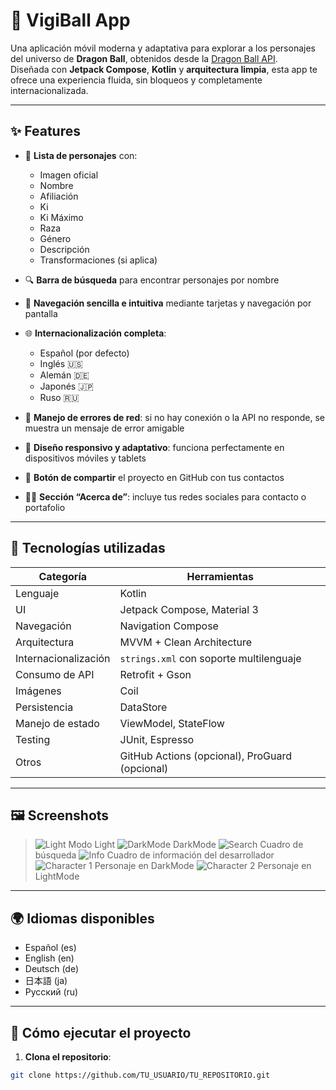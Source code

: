 # 🐉 VigiBall App

Una aplicación móvil moderna y adaptativa para explorar a los personajes del universo de **Dragon Ball**, obtenidos desde la [Dragon Ball API](https://web.dragonball-api.com/).  
Diseñada con **Jetpack Compose**, **Kotlin** y **arquitectura limpia**, esta app te ofrece una experiencia fluida, sin bloqueos y completamente internacionalizada.

---

## ✨ Features

- 📜 **Lista de personajes** con:
  - Imagen oficial
  - Nombre
  - Afiliación
  - Ki
  - Ki Máximo
  - Raza
  - Género
  - Descripción
  - Transformaciones (si aplica)

- 🔍 **Barra de búsqueda** para encontrar personajes por nombre

- 🧭 **Navegación sencilla e intuitiva** mediante tarjetas y navegación por pantalla

- 🌐 **Internacionalización completa**:
  - Español (por defecto)
  - Inglés 🇺🇸
  - Alemán 🇩🇪
  - Japonés 🇯🇵
  - Ruso 🇷🇺

- 🧠 **Manejo de errores de red**: si no hay conexión o la API no responde, se muestra un mensaje de error amigable

- 🎯 **Diseño responsivo y adaptativo**: funciona perfectamente en dispositivos móviles y tablets

- 📲 **Botón de compartir** el proyecto en GitHub con tus contactos

- 🙋‍♂️ **Sección “Acerca de”**: incluye tus redes sociales para contacto o portafolio

---

## 🧪 Tecnologías utilizadas

| Categoría | Herramientas |
|----------|--------------|
| Lenguaje | Kotlin |
| UI | Jetpack Compose, Material 3 |
| Navegación | Navigation Compose |
| Arquitectura | MVVM + Clean Architecture |
| Internacionalización | `strings.xml` con soporte multilenguaje |
| Consumo de API | Retrofit + Gson |
| Imágenes | Coil |
| Persistencia | DataStore |
| Manejo de estado | ViewModel, StateFlow |
| Testing | JUnit, Espresso |
| Otros | GitHub Actions (opcional), ProGuard (opcional) |

---

## 🖼️ Screenshots

> ![Light](https://github.com/user-attachments/assets/a0a46f37-1a4b-4fcd-b3e5-31d1231c29f1)
> Modo Light
> ![DarkMode](https://github.com/user-attachments/assets/5ba14852-8ab4-417f-ada2-32ce4d0bd9c5)
> DarkMode
> ![Search](https://github.com/user-attachments/assets/461d4ff8-e244-498c-b97a-4b17d102e421)
> Cuadro de búsqueda
> ![Info](https://github.com/user-attachments/assets/aeae06c5-6aa1-4052-a317-3e5ccef86181)
> Cuadro de información del desarrollador
> ![Character 1](https://github.com/user-attachments/assets/afd0e814-d67b-42af-ac0d-4d3963112fcc)
> Personaje en DarkMode
> ![Character 2](https://github.com/user-attachments/assets/ddd724f5-bb9d-4bc4-812c-44183d6b821e)
> Personaje en LightMode

---

## 🌍 Idiomas disponibles

- Español (es)
- English (en)
- Deutsch (de)
- 日本語 (ja)
- Русский (ru)

---

## 🚀 Cómo ejecutar el proyecto

1. **Clona el repositorio**:

```bash
git clone https://github.com/TU_USUARIO/TU_REPOSITORIO.git
